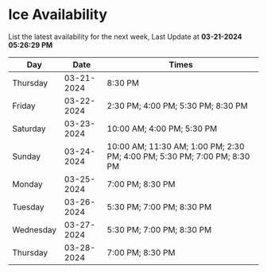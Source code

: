# Ice Availability

List the latest availability for the next week, Last Update at **03-21-2024 05:26:29 PM**

| Day         | Date        | Times       |
| ----------- | ----------- | ----------- |
|Thursday|03-21-2024|8:30 PM|
|Friday|03-22-2024|2:30 PM; 4:00 PM; 5:30 PM; 8:30 PM|
|Saturday|03-23-2024|10:00 AM; 4:00 PM; 5:30 PM|
|Sunday|03-24-2024|10:00 AM; 11:30 AM; 1:00 PM; 2:30 PM; 4:00 PM; 5:30 PM; 7:00 PM; 8:30 PM|
|Monday|03-25-2024|7:00 PM; 8:30 PM|
|Tuesday|03-26-2024|5:30 PM; 7:00 PM; 8:30 PM|
|Wednesday|03-27-2024|5:30 PM; 7:00 PM; 8:30 PM|
|Thursday|03-28-2024|7:00 PM; 8:30 PM|
